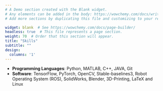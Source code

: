 ```yaml
---
# A Demo section created with the Blank widget.
# Any elements can be added in the body: https://wowchemy.com/docs/writing-markdown-latex/
# Add more sections by duplicating this file and customizing to your requirements.

widget: blank  # See https://wowchemy.com/docs/page-builder/
headless: true  # This file represents a page section.
weight: 70  # Order that this section will appear.
title: "Skills"
subtitle: ""
design:
  columns: '1'
---
```


- **Programming Languages**: Python, MATLAB, C++, JAVA, Git
- **Software**: TensorFlow, PyTorch, OpenCV, Stable-baselines3, Robot Operating System (ROS), SolidWorks, Blender, 3D-Printing, LaTeX and Linux
